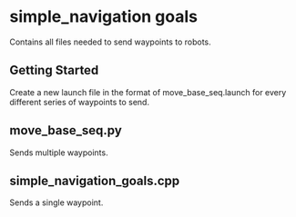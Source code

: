 # simple_navigation goals
Contains all files needed to send waypoints to robots.

## Getting Started
Create a new launch file in the format of move_base_seq.launch for every different series of waypoints to send.

## move_base_seq.py
Sends multiple waypoints.

## simple_navigation_goals.cpp
Sends a single waypoint.
